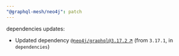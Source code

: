 ```yaml
---
"@graphql-mesh/neo4j": patch
---
```

dependencies updates:
  - Updated dependency [`@neo4j/graphql@3.17.2` ↗︎](https://www.npmjs.com/package/@neo4j/graphql/v/3.17.2) (from `3.17.1`, in `dependencies`)
